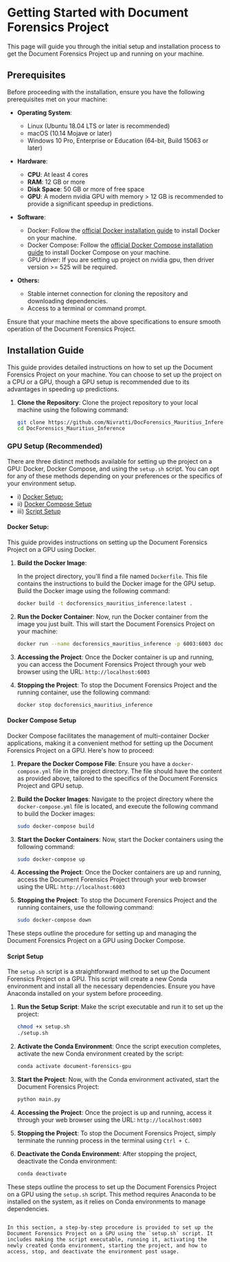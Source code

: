 # Getting Started with Document Forensics Project

This page will guide you through the initial setup and installation process to get the Document Forensics Project up and running on your machine.

## Prerequisites

Before proceeding with the installation, ensure you have the following prerequisites met on your machine:

- **Operating System**: 
    - Linux (Ubuntu 18.04 LTS or later is recommended)
    - macOS (10.14 Mojave or later)
    - Windows 10 Pro, Enterprise or Education (64-bit, Build 15063 or later)

- **Hardware**:
    - **CPU**: At least 4 cores
    - **RAM**: 12 GB or more
    - **Disk Space**: 50 GB or more of free space
    - **GPU**: A modern nvidia GPU with memory > 12 GB is recommended to provide a significant speedup in predictions.
  
- **Software**:
    - Docker: Follow the [official Docker installation guide](https://docs.docker.com/get-docker/) to install Docker on your machine.
    - Docker Compose: Follow the [official Docker Compose installation guide](https://docs.docker.com/compose/install/) to install Docker Compose on your machine.
    - GPU driver: If you are setting up project on nvidia gpu, then driver version >= 525 will be required.

- **Others:**
     - Stable internet connection for cloning the repository and downloading dependencies.
     - Access to a terminal or command prompt.
    
Ensure that your machine meets the above specifications to ensure smooth operation of the Document Forensics Project.


## Installation Guide

This guide provides detailed instructions on how to set up the Document Forensics Project on your machine. You can choose to set up the project on a CPU or a GPU, though a GPU setup is recommended due to its advantages in speeding up predictions.

1. **Clone the Repository**:
   Clone the project repository to your local machine using the following command:
   
   ```bash
   git clone https://github.com/Nivratti/DocForensics_Mauritius_Inference.git
   cd DocForensics_Mauritius_Inference
   ```

### GPU Setup (Recommended)

There are three distinct methods available for setting up the project on a GPU: Docker, Docker Compose, and using the `setup.sh` script. You can opt for any of these methods depending on your preferences or the specifics of your environment setup.

- i) [Docker Setup:](#docker-setup)
- ii) [Docker Compose Setup](#docker-compose-setup)
- iii) [Script Setup](#script-setup)
  
#### Docker Setup:
This guide provides instructions on setting up the Document Forensics Project on a GPU using Docker.

   1. **Build the Docker Image**:
   
      In the project directory, you'll find a file named `Dockerfile`. This file contains the instructions to build the Docker image for the GPU setup. Build the Docker image using the following command:

      ```bash
      docker build -t docforensics_mauritius_inference:latest .
      ```

   2. **Run the Docker Container**:
      Now, run the Docker container from the image you just built. This will start the Document Forensics Project on your machine:

      ```bash
      docker run --name docforensics_mauritius_inference -p 6003:6003 docforensics_mauritius_inference:latest
      ```

   3. **Accessing the Project**:
      Once the Docker container is up and running, you can access the Document Forensics Project through your web browser using the URL: `http://localhost:6003`

   4. **Stopping the Project**:
      To stop the Document Forensics Project and the running container, use the following command:
      ```bash
      docker stop docforensics_mauritius_inference
      ```

#### Docker Compose Setup

Docker Compose facilitates the management of multi-container Docker applications, making it a convenient method for setting up the Document Forensics Project on a GPU. Here's how to proceed:

1. **Prepare the Docker Compose File**:
   Ensure you have a `docker-compose.yml` file in the project directory. The file should have the content as provided above, tailored to the specifics of the Document Forensics Project and GPU setup.

2. **Build the Docker Images**:
   Navigate to the project directory where the `docker-compose.yml` file is located, and execute the following command to build the Docker images:
   ```bash
   sudo docker-compose build
   ```

3. **Start the Docker Containers**:
   Now, start the Docker containers using the following command:
   ```bash
   sudo docker-compose up
   ```

4. **Accessing the Project**:
   Once the Docker containers are up and running, access the Document Forensics Project through your web browser using the URL: `http://localhost:6003`


5. **Stopping the Project**:
   To stop the Document Forensics Project and the running containers, use the following command:
   ```bash
   sudo docker-compose down
   ```

These steps outline the procedure for setting up and managing the Document Forensics Project on a GPU using Docker Compose.

#### Script Setup

The `setup.sh` script is a straightforward method to set up the Document Forensics Project on a GPU. This script will create a new Conda environment and install all the necessary dependencies. Ensure you have Anaconda installed on your system before proceeding.

1. **Run the Setup Script**:
   Make the script executable and run it to set up the project:
   ```bash
   chmod +x setup.sh
   ./setup.sh
   ```

2. **Activate the Conda Environment**:
   Once the script execution completes, activate the new Conda environment created by the script:
   ```bash
   conda activate document-forensics-gpu
   ```

3. **Start the Project**:
   Now, with the Conda environment activated, start the Document Forensics Project:
   ```bash
   python main.py
   ```

4. **Accessing the Project**:
   Once the project is up and running, access it through your web browser using the URL: `http://localhost:6003`

5. **Stopping the Project**:
   To stop the Document Forensics Project, simply terminate the running process in the terminal using `Ctrl + C`.

6. **Deactivate the Conda Environment**:
   After stopping the project, deactivate the Conda environment:
   ```bash
   conda deactivate
   ```

These steps outline the process to set up the Document Forensics Project on a GPU using the `setup.sh` script. This method requires Anaconda to be installed on the system, as it relies on Conda environments to manage dependencies.
```

In this section, a step-by-step procedure is provided to set up the Document Forensics Project on a GPU using the `setup.sh` script. It includes making the script executable, running it, activating the newly created Conda environment, starting the project, and how to access, stop, and deactivate the environment post usage.